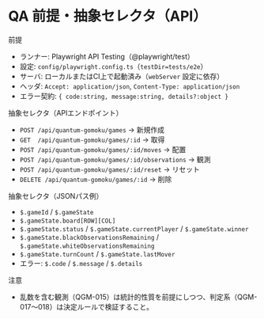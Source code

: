 # QA 前提・抽象セレクタ（API）

前提
- ランナー: Playwright API Testing（@playwright/test）
- 設定: `config/playwright.config.ts`（`testDir=tests/e2e`）
- サーバ: ローカルまたはCI上で起動済み（`webServer` 設定に依存）
- ヘッダ: `Accept: application/json`, `Content-Type: application/json`
- エラー契約: `{ code:string, message:string, details?:object }`

抽象セレクタ（APIエンドポイント）
- `POST /api/quantum-gomoku/games` → 新規作成
- `GET  /api/quantum-gomoku/games/:id` → 取得
- `POST /api/quantum-gomoku/games/:id/moves` → 配置
- `POST /api/quantum-gomoku/games/:id/observations` → 観測
- `POST /api/quantum-gomoku/games/:id/reset` → リセット
- `DELETE /api/quantum-gomoku/games/:id` → 削除

抽象セレクタ（JSONパス例）
- `$.gameId` / `$.gameState`
- `$.gameState.board[ROW][COL]`
- `$.gameState.status` / `$.gameState.currentPlayer` / `$.gameState.winner`
- `$.gameState.blackObservationsRemaining` / `$.gameState.whiteObservationsRemaining`
- `$.gameState.turnCount` / `$.gameState.lastMover`
- エラー: `$.code` / `$.message` / `$.details`

注意
- 乱数を含む観測（QGM-015）は統計的性質を前提にしつつ、判定系（QGM-017〜018）は決定ルールで検証すること。

